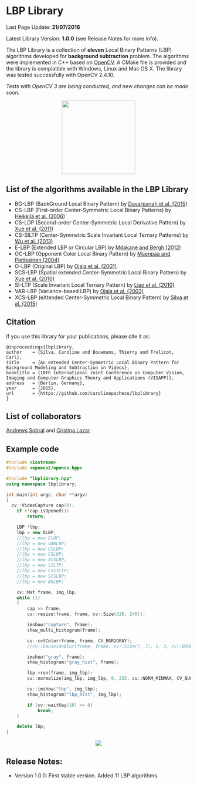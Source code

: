 # LBP Library

Last Page Update: **21/07/2016**

Latest Library Version: **1.0.0** (see Release Notes for more info).


The LBP Library is a collection of **eleven** Local Binary Patterns (LBP) algorithms developed for **background subtraction** problem. The algorithms were implemented in C++ based on [OpenCV](http://www.opencv.org/). A CMake file is provided and the library is complatible with Windows, Linux and Mac OS X. The library was tested successfully with OpenCV 2.4.10.

*Tests with OpenCV 3 are being conducted, and new changes can be made soon.*

<p align="center"><img src="https://raw.githubusercontent.com/carolinepacheco/lbplibrary/master/docs/screen0.png" border="0" height="200"/></p>

List of the algorithms available in the LBP Library
---------------------------------------------------
* BG-LBP (BackGround Local Binary Pattern) by [Davarpanah et al. (2015)](http://link.springer.com/article/10.1007/s11042-015-2588-3)
* CS-LBP (First-order Center-Symmetric Local Binary Patterns) by [Heikkilä et al. (2006)](http://link.springer.com/chapter/10.1007%2F11949619_6)
* CS-LDP (Second-order Center-Symmetric Local Derivative Pattern) by [Xue et al. (2011)](http://ieeexplore.ieee.org/xpl/articleDetails.jsp?arnumber=6011859)
* CS-SILTP (Center-Symmetric Scale Invariant Local Ternary Patterns) by [Wu et al. (2013)](http://link.springer.com/article/10.1007/s11760-013-0576-5)
* E-LBP (Extended LBP or Circular LBP) by [Mdakane and Bergh (2012)](http://researchspace.csir.co.za/dspace/handle/10204/6491)
* OC-LBP (Opponent Color Local Binary Pattern) by [Maenpaa and Pietikainen (2004)](http://www.sciencedirect.com/science/article/pii/S0031320303004321)
* O-LBP (Original LBP) by [Ojala et al. (2001)](http://dl.acm.org/citation.cfm?id=685274)
* SCS-LBP (Spatial extended Center-Symmetric Local Binary Pattern) by [Xue et al. (2010)](http://ieeexplore.ieee.org/xpl/articleDetails.jsp?arnumber=5582601)
* SI-LTP (Scale Invariant Local Ternary Pattern) by [Liao et al. (2010)](http://ieeexplore.ieee.org/xpl/articleDetails.jsp?arnumber=5539817)
* VAR-LBP (Variance-based LBP) by [Ojala et al. (2002)](http://ieeexplore.ieee.org/xpl/articleDetails.jsp?arnumber=1017623)
* XCS-LBP (eXtended Center-Symmetric Local Binary Pattern) by [Silva et al. (2015)](http://www.scitepress.org/DigitalLibrary/PublicationsDetail.aspx?ID=hLjaizF3mfI=)

Citation
--------
If you use this library for your publications, please cite it as:
```
@inproceedings{lbplibrary,
author    = {Silva, Caroline and Bouwmans, Thierry and Frelicot, Carl},
title     = {An eXtended Center-Symmetric Local Binary Pattern for Background Modeling and Subtraction in Videos},
booktitle = {10th International Joint Conference on Computer Vision, Imaging and Computer Graphics Theory and Applications (VISAPP)},
address   = {Berlin, Germany},
year      = {2015},
url       = {https://github.com/carolinepacheco/lbplibrary}
}
```

List of collaborators
---------------------
[Andrews Sobral](https://github.com/andrewssobral) and [Cristina Lazar](https://plus.google.com/105844506452223448788).

Example code
------------
```C++
#include <iostream>
#include <opencv2/opencv.hpp>

#include "lbplibrary.hpp"
using namespace lbplibrary;

int main(int argc, char **argv)
{
  cv::VideoCapture cap(0);
	if (!cap.isOpened())
		return;

	LBP *lbp;
	lbp = new OLBP;
	//lbp = new ELBP;
	//lbp = new VARLBP;
	//lbp = new CSLBP;
	//lbp = new CSLDP;
	//lbp = new XCSLBP;
	//lbp = new SILTP;
	//lbp = new CSSILTP;
	//lbp = new SCSLBP;
	//lbp = new BGLBP;

	cv::Mat frame, img_lbp;
	while (1)
	{
		cap >> frame;
		cv::resize(frame, frame, cv::Size(320, 240));

		imshow("capture", frame);
		show_multi_histogram(frame);

		cv::cvtColor(frame, frame, CV_BGR2GRAY);
		//cv::GaussianBlur(frame, frame, cv::Size(7, 7), 5, 3, cv::BORDER_CONSTANT);

		imshow("gray", frame);
		show_histogram("gray_hist", frame);

		lbp->run(frame, img_lbp);
		cv::normalize(img_lbp, img_lbp, 0, 255, cv::NORM_MINMAX, CV_8UC1);

		cv::imshow("lbp", img_lbp);
		show_histogram("lbp_hist", img_lbp);

		if (cv::waitKey(10) >= 0)
			break;
	}

	delete lbp;
}
```

<p align="center"><img src="https://raw.githubusercontent.com/carolinepacheco/lbplibrary/master/docs/screen2.png" border="0"/></p>

Release Notes:
--------------
* Version 1.0.0:
First stable version. Added 11 LBP algorithms.